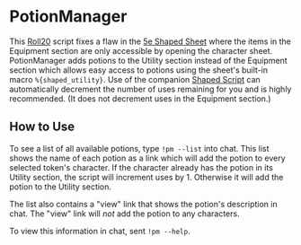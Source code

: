 # PotionManager

This [Roll20](http://roll20.net/) script fixes a flaw in the [5e Shaped Sheet](http://github.com/mlenser/roll20-character-sheets/tree/master/5eShaped) where the items in the Equipment section are only accessible by opening the character sheet. PotionManager adds potions to the Utility section instead of the Equipment section which allows easy access to potions using the sheet's built-in macro `%{shaped_utility}`. Use of the companion [Shaped Script](https://github.com/mlenser/roll20-api-scripts/tree/master/5eShapedScript) can automatically decrement the number of uses remaining for you and is highly recommended. (It does not decrement uses in the Equipment section.)

## How to Use

To see a list of all available potions, type `!pm --list` into chat. This list shows the name of each potion as a link which will add the potion to every selected token's character. If the character already has the potion in its Utility section, the script will increment uses by 1. Otherwise it will add the potion to the Utility section.

The list also contains a "view" link that shows the potion's description in chat. The "view" link will *not* add the potion to any characters.

To view this information in chat, sent `!pm --help`.
